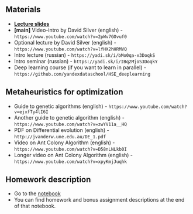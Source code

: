 

## Materials
* [__Lecture slides__](https://docviewer.yandex.ru/?url=ya-disk-public%3A%2F%2FG3IXcG62RwNUGSSos%2BuGhtgXNfsBjP9RxUtUfgCffIk%3D%3A%2Flecture0.pdf&name=lecture0.pdf&c=58a61e7da325)
* __[main]__ Video-intro by David Silver (english) - `https://www.youtube.com/watch?v=2pWv7GOvuf0`
* Optional lecture by David Silver (english) - `https://www.youtube.com/watch?v=lfHX2hHRMVQ`
* Intro lecture (russian) - `https://yadi.sk/i/bMo0qa-x3DoqkS`
* Intro seminar (russian) - `https://yadi.sk/i/IBq2MjoS3DoqkY`
* Deep learning course (if you want to learn in parallel) - `https://github.com/yandexdataschool/HSE_deeplearning`

## Metaheuristics for optimization
* Guide to genetic algorithms (english) - `https://www.youtube.com/watch?v=ejxfTy4lI6I`
* Another guide to genetic algorithm (english) - `https://www.youtube.com/watch?v=zwYV11a__HQ`
* PDF on Differential evolution (english) - `http://jvanderw.une.edu.au/DE_1.pdf`
* Video on Ant Colony Algorithm (english) - `https://www.youtube.com/watch?v=D58nLNLkb0I`
* Longer video on Ant Colony Algorithm (english) - `https://www.youtube.com/watch?v=xpyKmjJuqhk`


## Homework description
* Go to the [notebook](https://github.com/yandexdataschool/Practical_RL/blob/master/week0/frozenlake.ipynb)
* You can find homework and bonus assignment descriptions at the end of that notebook.
